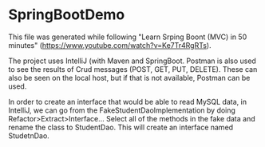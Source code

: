 # SpringBootDemo

This file was generated while following "Learn Srping Boont (MVC) in 50 minutes" (https://www.youtube.com/watch?v=Ke7Tr4RgRTs).

The project uses IntelliJ (with Maven and SpringBoot. Postman is also used to see the results of Crud messages (POST, GET, PUT, DELETE). These can also be seen on the local host, but if that is not available, Postman can be used.

In order to create an interface that would be able to read MySQL data, in IntelliJ, we can go from the FakeStudentDaoImplementation by doing Refactor>Extract>Interface...
Select all of the methods in the fake data and rename the class to StudentDao. This will create an interface named StudetnDao.
